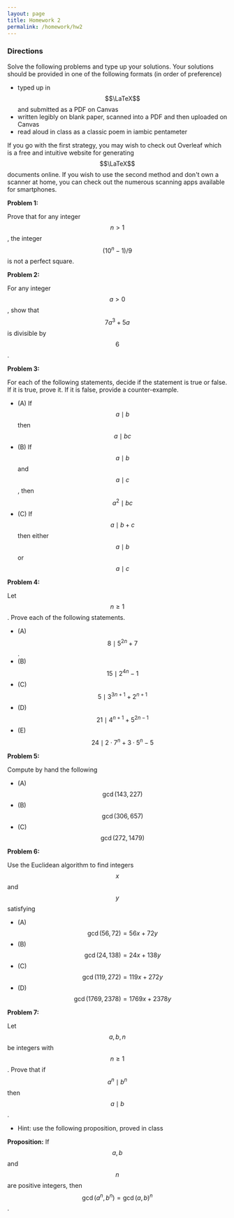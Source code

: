 ```yaml
---
layout: page
title: Homework 2
permalink: /homework/hw2
---
```


### Directions
Solve the following problems and type up your solutions.  Your solutions should be provided in one of the following formats (in order of preference)
* typed up in $$\LaTeX$$ and submitted as a PDF on Canvas
* written legibly on blank paper, scanned into a PDF and then uploaded on Canvas
* read aloud in class as a classic poem in iambic pentameter

If you go with the first strategy, you may wish to check out Overleaf which is a free and intuitive website for generating $$\LaTeX$$ documents online.
If you wish to use the second method and don't own a scanner at home, you can check out the numerous scanning apps available for smartphones.

**Problem 1:**

Prove that for any integer $$n>1$$, the integer $$(10^n-1)/9$$ is not a perfect square.

**Problem 2:**

For any integer $$a>0$$, show that $$7a^3+5a$$ is divisible by $$6$$.

**Problem 3:**

For each of the following statements, decide if the statement is true or false.
If it is true, prove it.  If it is false, provide a counter-example.

* (A) If $$a \mid b$$ then $$a \mid bc$$
* (B) If $$a \mid b$$ and $$a \mid c$$, then $$a^2 \mid bc$$
* (C) If $$a \mid b+c$$ then either $$a \mid b$$ or $$a \mid c$$


**Problem 4:** 

Let $$n\geq 1$$.  Prove each of the following statements.

* (A) $$8 \mid 5^{2n} + 7$$.
* (B) $$15 \mid 2^{4n} - 1$$
* (C) $$5 \mid 3^{3n+1}  + 2^{n+1}$$
* (D) $$21 \mid 4^{n+1} + 5^{2n-1}$$
* (E) $$24 \mid 2\cdot 7^n + 3\cdot 5^n - 5$$

**Problem 5:** 

Compute by hand the following

* (A) $$\gcd(143,227)$$
* (B) $$\gcd(306,657)$$
* (C) $$\gcd(272,1479)$$

**Problem 6:**

Use the Euclidean algorithm to find integers $$x$$ and $$y$$ satisfying

* (A) $$\gcd(56,72) = 56x + 72y$$
* (B) $$\gcd(24,138) = 24x + 138y$$
* (C) $$\gcd(119,272) = 119x + 272y$$
* (D) $$\gcd(1769,2378) = 1769x + 2378y$$

**Problem 7:**

Let $$a,b,n$$ be integers with $$n\geq 1$$.  Prove that if $$a^n \mid b^n$$ then $$a \mid b$$.

* Hint: use the following proposition, proved in class

**Proposition:** If $$a,b$$ and $$n$$ are positive integers, then $$\gcd(a^n,b^n) = \gcd(a,b)^n$$.



